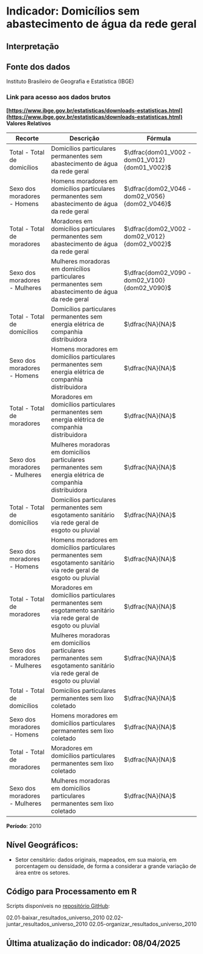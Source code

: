 # Indicador: Domicílios sem abastecimento de água da rede geral

## Interpretação


## Fonte dos dados
Instituto Brasileiro de Geografia e Estatística (IBGE)

### Link para acesso aos dados brutos
**[https://www.ibge.gov.br/estatisticas/downloads-estatisticas.html](https://www.ibge.gov.br/estatisticas/downloads-estatisticas.html)**
**Valores Relativos**

|Recorte|Descrição  |Fórmula
|--|--|--|
|Total - Total de domicílios|Domicílios particulares permanentes sem abastecimento de água da rede geral|$\dfrac{dom01_V002 - dom01_V012}{dom01_V002}$|
|Sexo dos moradores - Homens|Homens moradores em domicílios particulares permanentes sem abastecimento de água da rede geral|$\dfrac{dom02_V046 - dom02_V056}{dom02_V046}$|
|Total - Total de moradores|Moradores em domicílios particulares permanentes sem abastecimento de água da rede geral|$\dfrac{dom02_V002 - dom02_V012}{dom02_V002}$|
|Sexo dos moradores - Mulheres|Mulheres moradoras em domicílios particulares permanentes sem abastecimento de água da rede geral|$\dfrac{dom02_V090 - dom02_V100}{dom02_V090}$|
|Total - Total de domicílios|Domicílios particulares permanentes sem energia elétrica de companhia distribuidora|$\dfrac{NA}{NA}$|
|Sexo dos moradores - Homens|Homens moradores em domicílios particulares permanentes sem energia elétrica de companhia distribuidora|$\dfrac{NA}{NA}$|
|Total - Total de moradores|Moradores em domicílios particulares permanentes sem energia elétrica de companhia distribuidora|$\dfrac{NA}{NA}$|
|Sexo dos moradores - Mulheres|Mulheres moradoras em domicílios particulares permanentes sem energia elétrica de companhia distribuidora|$\dfrac{NA}{NA}$|
|Total - Total de domicílios|Domicílios particulares permanentes sem esgotamento sanitário via rede geral de esgoto ou pluvial|$\dfrac{NA}{NA}$|
|Sexo dos moradores - Homens|Homens moradores em domicílios particulares permanentes sem esgotamento sanitário via rede geral de esgoto ou pluvial|$\dfrac{NA}{NA}$|
|Total - Total de moradores|Moradores em domicílios particulares permanentes sem esgotamento sanitário via rede geral de esgoto ou pluvial|$\dfrac{NA}{NA}$|
|Sexo dos moradores - Mulheres|Mulheres moradoras em domicílios particulares permanentes sem esgotamento sanitário via rede geral de esgoto ou pluvial|$\dfrac{NA}{NA}$|
|Total - Total de domicílios|Domicílios particulares permanentes sem lixo coletado|$\dfrac{NA}{NA}$|
|Sexo dos moradores - Homens|Homens moradores em domicílios particulares permanentes sem lixo coletado|$\dfrac{NA}{NA}$|
|Total - Total de moradores|Moradores em domicílios particulares permanentes sem lixo coletado|$\dfrac{NA}{NA}$|
|Sexo dos moradores - Mulheres|Mulheres moradoras em domicílios particulares permanentes sem lixo coletado|$\dfrac{NA}{NA}$|


**Período**: 2010

## Nível Geográficos:

 - Setor censitário: dados originais, mapeados, em sua maioria, em porcentagem ou densidade, de forma a considerar a grande variação de área entre os setores.

## Código para Processamento em R
Scripts disponíveis no [repositório GitHub](https://github.com/cem-usp/georedus):

02.01-baixar_resultados_universo_2010
02.02-juntar_resultados_universo_2010
02.05-organizar_resultados_universo_2010

## Última atualização do indicador: 08/04/2025
